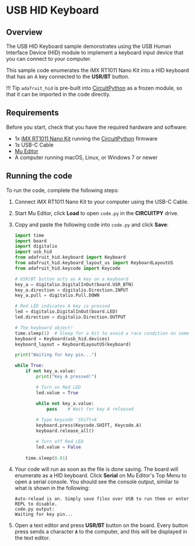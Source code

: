# USB HID Keyboard

## Overview

The USB HID Keyboard sample demonstrates using the USB Human Interface Device (HID) module to implement a keyboard input device that you can connect to your computer.

This sample code enumerates the iMX RT1011 Nano Kit into a HID keyboard that has an <kbd>A</kbd> key connected to the __USR/BT__ button.

!!! Tip
    `adafruit_hid` is pre-built into [CircuitPython] as a frozen module, so that it can be imported in the code directly.

## Requirements

Before you start, check that you have the required hardware and software:

- 1x [iMX RT1011 Nano Kit](https://makerdiary.com/products/imxrt1011-nanokit) running the [CircuitPython] firmware
- 1x USB-C Cable
- [Mu Editor]
- A computer running macOS, Linux, or Windows 7 or newer

## Running the code

To run the code, complete the following steps:

1. Connect iMX RT1011 Nano Kit to your computer using the USB-C Cable.
2. Start Mu Editor, click __Load__ to open `code.py` in the __CIRCUITPY__ drive.
3. Copy and paste the following code into `code.py` and click __Save__:

    ``` python linenums="1" title="CIRCUITPY/code.py"
    import time
    import board
    import digitalio
    import usb_hid
    from adafruit_hid.keyboard import Keyboard
    from adafruit_hid.keyboard_layout_us import KeyboardLayoutUS
    from adafruit_hid.keycode import Keycode

    # USR/BT button acts as A key on a keyboard
    key_a = digitalio.DigitalInOut(board.USR_BTN)
    key_a.direction = digitalio.Direction.INPUT
    key_a.pull = digitalio.Pull.DOWN

    # Red LED indicates A key is pressed
    led = digitalio.DigitalInOut(board.LED)
    led.direction = digitalio.Direction.OUTPUT

    # The keyboard object!
    time.sleep(1)  # Sleep for a bit to avoid a race condition on some systems
    keyboard = Keyboard(usb_hid.devices)
    keyboard_layout = KeyboardLayoutUS(keyboard)

    print("Waiting for key pin...")

    while True:
        if not key_a.value:
            print("Key A pressed!")

            # Turn on Red LED
            led.value = True

            while not key_a.value:
                pass    # Wait for key A released
            
            # Type keycode `Shift+A`
            keyboard.press(Keycode.SHIFT, Keycode.A)
            keyboard.release_all()

            # Turn off Red LED
            led.value = False
        
        time.sleep(0.01)
    ```

4. Your code will run as soon as the file is done saving. The board will enumerate as a HID keyboard. Click __Serial__ on Mu Editor's Top Menu to open a serial console. You should see the console output, similar to what is shown in the following:

    ``` { .bash .no-copy linenums="1"}
    Auto-reload is on. Simply save files over USB to run them or enter REPL to disable.
    code.py output:
    Waiting for key pin...
    ```

5. Open a text editor and press __USR/BT__ button on the board. Every button press sends a character __`A`__ to the computer, and this will be displayed in the text editor.

[Mu Editor]: ../../getting-started.md#coding-with-mu-editor
[CircuitPython]: ../../getting-started.md#installing-circuitpython
